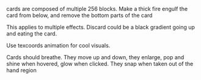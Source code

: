 cards are composed of multiple 256 blocks. Make a thick fire engulf the card from below, and remove the bottom parts of the card

This applies to multiple effects. Discard could be a black gradient going up and eating the card.

Use texcoords animation for cool visuals.

Cards should breathe. They move up and down, they enlarge, pop and shine when hovered, glow when clicked. They snap when taken out of the hand region